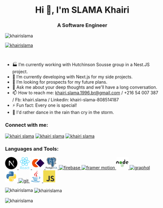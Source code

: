 <h1 align="center">Hi 👋, I'm SLAMA Khairi</h1>
<h3 align="center">A Software Engineer</h3>

<p align="left"> <img src="https://komarev.com/ghpvc/?username=khairislama&label=Profile%20views&color=0e75b6&style=flat" alt="khairislama" /> </p>

<p align="left"> <a href="https://github.com/ryo-ma/github-profile-trophy"><img src="https://github-profile-trophy.vercel.app/?username=khairislama" alt="khairislama" /></a> </p>

<p align="left"> <a href="https://twitter.com/" target="blank"><img src="https://img.shields.io/twitter/follow/?logo=twitter&style=for-the-badge" alt="" /></a> </p>

- 🏭 I’m currently working with Hutchinson Sousse group in a Nest.JS project.
- 🌱 I’m currently developing with Next.js for my side projects.
- 🔭 I’m looking for prospects for my future plans.
- 💬 Ask me about your deep thoughts and we'll have a long conversation.
- 📫 How to reach me: khairi.slama.1996.br@gmail.com / +216 54 007 387 / Fb: khairi.slama / Linkedin: khairi-slama-808514187
- ⚡ Fun fact: Every one is special!
- 🩵 I'd rather dance in the rain than cry in the storm.

<h3 align="left">Connect with me:</h3>
<p align="left">
<a href="https://linkedin.com/in/khairi-slama" target="blank"><img align="center" src="https://raw.githubusercontent.com/rahuldkjain/github-profile-readme-generator/master/src/images/icons/Social/linked-in-alt.svg" alt="khairi slama" height="30" width="40" /></a>
<a href="https://fb.com/khairi.slama" target="blank"><img align="center" src="https://raw.githubusercontent.com/rahuldkjain/github-profile-readme-generator/master/src/images/icons/Social/facebook.svg" alt="khairi slama" height="30" width="40" /></a>
<a href="https://instagram.com/khairislama" target="blank"><img align="center" src="https://raw.githubusercontent.com/rahuldkjain/github-profile-readme-generator/master/src/images/icons/Social/instagram.svg" alt="khairi slama" height="30" width="40" /></a>
</p>

<h3 align="left">Languages and Tools:</h3>
<p align="left">
<a href="https://nextjs.org/" target="_blank" rel="noreferrer"> <img src="https://raw.githubusercontent.com/devicons/devicon/master/icons/nextjs/nextjs-original.svg" alt="nextjs" width="40" height="40"/> </a>
<a href="https://reactjs.org/" target="_blank" rel="noreferrer"> <img src="https://raw.githubusercontent.com/devicons/devicon/master/icons/react/react-original-wordmark.svg" alt="react" width="40" height="40"/> </a>
<a href="https://typeorm.io/" target="_blank" rel="noreferrer"> <img src="https://raw.githubusercontent.com/devicons/devicon/master/icons/typeorm/typeorm-original.svg" alt="typeorm" width="40" height="40"/> </a>
<a href="https://www.postgresql.org/" target="_blank" rel="noreferrer"> <img src="https://raw.githubusercontent.com/devicons/devicon/master/icons/postgresql/postgresql-original-wordmark.svg" alt="postgresql" width="40" height="40"/> </a>
<a href="https://firebase.google.com/" target="_blank" rel="noreferrer"> <img src="https://www.vectorlogo.zone/logos/firebase/firebase-icon.svg" alt="firebase" width="40" height="40"/> </a>
<a href="https://www.framer.com/motion/" target="_blank" rel="noreferrer"> <img src="https://raw.githubusercontent.com/devicons/devicon/master/icons/framer/framer-original.svg" alt="framer motion" width="40" height="40"/> </a>
<a href="https://nodejs.org" target="_blank" rel="noreferrer"> <img src="https://raw.githubusercontent.com/devicons/devicon/master/icons/nodejs/nodejs-original-wordmark.svg" alt="nodejs" width="40" height="40"/> </a>
<a href="https://graphql.org" target="_blank" rel="noreferrer"> <img src="https://www.vectorlogo.zone/logos/graphql/graphql-icon.svg" alt="graphql" width="40" height="40"/> </a>
<a href="https://www.python.org" target="_blank" rel="noreferrer"> <img src="https://raw.githubusercontent.com/devicons/devicon/master/icons/python/python-original.svg" alt="python" width="40" height="40"/> </a>
<a href="https://git-scm.com/" target="_blank" rel="noreferrer"> <img src="https://www.vectorlogo.zone/logos/git-scm/git-scm-icon.svg" alt="git" width="40" height="40"/> </a>
<a href="https://www.java.com" target="_blank" rel="noreferrer"> <img src="https://raw.githubusercontent.com/devicons/devicon/master/icons/java/java-original.svg" alt="java" width="40" height="40"/> </a>
<a href="https://www.javascript.com/" target="_blank" rel="noreferrer"> <img src="https://raw.githubusercontent.com/devicons/devicon/master/icons/javascript/javascript-original.svg" alt="javascript" width="40" height="40"/> </a>
</p>

<p><img align="left" src="https://github-readme-stats.vercel.app/api/top-langs?username=khairislama&show_icons=true&locale=en&layout=compact" alt="khairislama" /></p>

<p>&nbsp;<img align="center" src="https://github-readme-stats.vercel.app/api?username=khairislama&show_icons=true&locale=en" alt="khairislama" /></p>

<p><img align="center" src="https://github-readme-streak-stats.herokuapp.com/?user=khairislama&" alt="khairislama" /></p>
